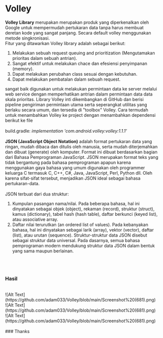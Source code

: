 # Volley
**Volley Library** merupakan merupakan produk yang diperkenalkan oleh Google untuk 
mempermudah pertukaran data tanpa harus membuat deretan kode yang sangat panjang. Secara 
default volley menggunakan metode singkronisasi. <br>
Fitur yang ditawarkan Volley library adalah sebagai berikut:
1. Melakukan sebuah request queuing and prioritization (Mengutamakan prioritas dalam 
sebuah antrian).
2. Sangat efektif untuk melakukan chace dan efesiensi penyimpanan (memory). 
3. Dapat melakukan perubahan class sesuai dengan kebutuhan. 
4. Dapat melakukan pembatalan dalam sebuah request. 

sangat baik digunakan untuk melakukan permintaan data ke server melalui web service dengan 
memperhatikan antrian dalam permintaan data data skala prioritas.
Library Volley inti dikembangkan di GitHub dan berisi pipeline pengiriman permintaan 
utama serta seperangkat utilitas yang berlaku secara umum, dan tersedia di "toolbox" Volley. Cara 
termudah untuk menambahkan Volley ke project dengan menambahkan dependensi berikut ke file 
<br>
<br>
build.gradle: *implementation 'com.android.volley:volley:1.1.1'*
<br>
<br>
**JSON (JavaScript Object Notation)** adalah format pertukaran data yang ringan, mudah 
dibaca dan ditulis oleh manusia, serta mudah diterjemahkan dan dibuat (generate) oleh komputer. 
Format ini dibuat berdasarkan bagian dari Bahasa Pemprograman JavaScript. JSON merupakan 
format teks yang tidak bergantung pada bahasa pemprograman apapun karena menggunakan 
gaya bahasa yang umum digunakan oleh programmer keluarga C termasuk C, C++, C#, Java, 
JavaScript, Perl, Python dll. Oleh karena sifat-sifat tersebut, menjadikan JSON ideal sebagai 
bahasa pertukaran-data. <br>
<br>
JSON terbuat dari dua struktur:
1. Kumpulan pasangan nama/nilai. Pada beberapa bahasa, hal ini dinyatakan sebagai objek 
(object), rekaman (record), struktur (struct), kamus (dictionary), tabel hash (hash table), 
daftar berkunci (keyed list), atau associative array. 
2. Daftar nilai terurutkan (an ordered list of values). Pada kebanyakan bahasa, hal ini 
dinyatakan sebagai larik (array), vektor (vector), daftar (list), atau urutan (sequence).
Struktur-struktur data JSON disebut sebagai struktur data universal. Pada dasarnya, 
semua bahasa pemprograman modern mendukung struktur data JSON dalam bentuk yang sama 
maupun berlainan.
<br>
<br>

### Hasil
<br>
![Alt Text](https://github.com/adam033/Volley/blob/main/Screenshot%20(681).png)
<br>
![Alt Text](https://github.com/adam033/Volley/blob/main/Screenshot%20(681).png)
<br>
![Alt Text](https://github.com/adam033/Volley/blob/main/Screenshot%20(681).png)
<br>
<br>
### Thanks
